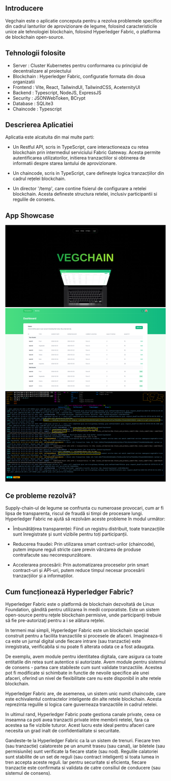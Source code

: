 ## Introducere
Vegchain este o aplicatie conceputa pentru a rezolva problemele specifice din cadrul lanturilor de aprovizionare de legume, folosind caracteristicile unice ale tehnologiei blockchain, folosind Hyperledger Fabric, o platforma de blockchain open-source. 

## Tehnologii folosite
- Server : Cluster Kubernetes pentru conformarea cu principiul de decentralizare al proiectului
- Blockchain : Hyperledger Fabric, configuratie formata din doua organizatii
- Frontend : Vite, React, TailwindUI, TailwindCSS, AceternityUI
- Backend : Typescript, NodeJS, ExpressJS
- Security : JSONWebToken, BCrypt
- Database : SQLite3
- Chaincode : Typescript

## Descrierea Aplicatiei
Aplicatia este alcatuita din mai multe parti:

- Un Restful API, scris in TypeScript, care interactioneaza cu retea blockchain prin intermediul serviciului Fabric Gateway. Acesta permite autentificarea utilizatorilor, initierea tranzactiilor si obtinerea de informatii despre starea lantului de aprovizionare.

- Un chaincode, scris in TypeScript, care definește logica tranzacțiilor din cadrul rețelei blockchain. 

- Un director '/temp', care contine fisierul de configurare a retelei blockchain. Acesta defineste structura retelei, inclusiv participantii si regulile de consens.

## App Showcase
![productpage](photos/productpage.png)
![dashboard](photos/dashboard.png)
![peerlogs](photos/peerlogs.png)

## Ce probleme rezolvă?
Supply-chain-ul de legume se confrunta cu numeroase provocari, cum ar fi lipsa de transparenta, riscul de fraudă si timpi de procesare lungi. Hyperledger Fabric ne ajută să rezolvăm aceste probleme în modul următor:

- Îmbunătățirea transparenței: Fiind un registru distribuit, toate tranzacțiile sunt înregistrate și sunt vizibile pentru toți participanții. 

- Reducerea fraudei: Prin utilizarea smart contract-urilor (chaincode), putem impune reguli stricte care previn vânzarea de produse contrafacute sau necorespunzătoare.

- Accelerarea procesării: Prin automatizarea proceselor prin smart contract-uri și API-uri, putem reduce timpul necesar procesării tranzacțiilor și a informațiilor.

## Cum funcționează Hyperledger Fabric?

Hyperledger Fabric este o platformă de blockchain dezvoltată de Linux Foundation, gândită pentru utilizarea în medii corporatiste. Este un sistem open-source pentru reţele blockchain permisive, unde participanţii trebuie să fie pre-autorizaţi pentru a i se alătura reţelei. 

In termeni mai simpli, Hyperledger Fabric este un blockchain special construit pentru a facilita tranzactiile si procesele de afaceri. Imagineaza-ti ca este un jurnal digital unde fiecare intrare (sau tranzactie) este inregistrata, verificabila si nu poate fi alterata odata ce a fost adaugata.

De exemplu, avem module pentru identitatea digitala, care asigura ca toate entitatile din retea sunt autentice si autorizate. Avem module pentru sistemul de consens - partea care stabileste cum sunt validate tranzactiile. Acestea pot fi modificate si schimbate in functie de nevoile specifice ale unei afaceri, oferind un nivel de flexibilitate care nu este disponibil in alte retele blockchain.

Hyperledger Fabric are, de asemenea, un sistem unic numit chaincode, care este echivalentul contractelor inteligente din alte retele blockchain. Acesta reprezinta regulile si logica care guverneaza tranzactiile in cadrul retelei.

In ultimul rand, Hyperledger Fabric poate gestiona canale private, ceea ce inseamna ca poti avea tranzactii private intre membrii retelei, fara ca acestea sa fie vizibile tuturor. Acest lucru este ideal pentru afaceri care necesita un grad inalt de confidentialitate si securitate.

Gandeste-te la Hyperledger Fabric ca la un sistem de trenuri. Fiecare tren (sau tranzactie) calatoreste pe un anumit traseu (sau canal), iar biletele (sau permisiunile) sunt verificate la fiecare statie (sau nod). Regulile calatoriei sunt stabilite de un set de reguli (sau contract inteligent) si toata lumea in tren accepta aceste reguli. Iar pentru securitate si eficienta, fiecare tranzactie este confirmata si validata de catre consiliul de conducere (sau sistemul de consens).
